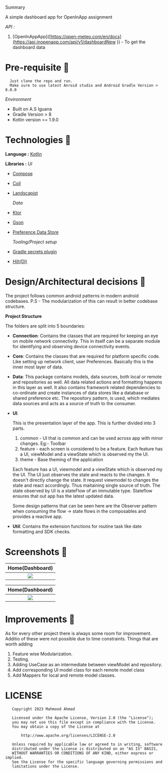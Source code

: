 Summary

A simple dashboard app for OpenInApp assignment

*API :* 
1. [OpenInAppApp]([https://open-meteo.com/en/docs](https://api.inopenapp.com/api/v1/dashboardNew )) - To get the dashboard data


# Pre-requisite 📝

```properties
  Just clone the repo and run.
  Make sure to use latest Anroid studio and Android Gradle Version > 8.0.0
```

*Environment*
- Built on A.S Iguana
- Gradle Version > 8
- Kotlin version >= 1.9.0


# Technologies 🔨

**Language :** [Kotlin](https://github.com/JetBrains/kotlin)

**Libraries :**
  *UI*
- [Compose](https://developer.android.com/jetpack/compose)
- [Coil](https://coil-kt.github.io/coil/compose/https://coil-kt.github.io/coil/compose/) 
- [Landscapist](https://github.com/skydoves/landscapist) 

  *Data*
- [Ktor](https://github.com/ktorio/ktor.git)
- [Gson](https://github.com/google/gson)
- [Preference Data Store](https://developer.android.com/topic/libraries/architecture/datastore)

   *Tooling/Project setup*
- [Gradle secrets plugin](https://github.com/google/secrets-gradle-plugin)
- [Hilt(DI)](https://developer.android.com/training/dependency-injection/hilt-android)


# Design/Architectural decisions 📐

The project follows common android patterns in modern android codebases. 
P.S - The modularization of this can result in better codebase structure.

**Project Structure**

The folders are split into 5 boundaries:
 - **Connection**:
   Contains the classes that are required for keeping an eye on mobile network connectivity. This in itself can be a separate module for identifying and observing device connectivity events.

 - **Core**:
   Contains the classes that are required for platform specific code. Like setting up network client, user Preferences. Basically this is the inner most layer of data.

 - **Data**:
   This package contains models, data sources, both local or remote and repositories as well. All data related actions and formatting happens in this layer as well.
   It also contains framework related dependencies to co-ordinate and create instances of data stores like a database or shared preference etc.
   The repository pattern, is used, which mediates data sources and acts as a source of truth to the consumer.

 - **UI**:

   This is the presentation layer of the app.
   This is further divided into 3 parts.
   1. common - UI that is common and can be used across app with minor changes. Eg:- Toolbar
   2. feature - each screen is considered to be a feature. Each feature has a UI, viewModel and a viewState which is observed my the UI.
   3. theme - Base theming of the application

   Each feature has a UI, viewmodel and a viewState which is observed my the UI. The UI just observes the state and reacts to the changes. It doesn't directly change the state. It request viewmodel to changes the state and react accordingly. Thus maitaining single source of truth. The state observed by UI is a stateFlow of an immutable type. Stateflow ensures that out app has the latest updated data.
   
   Some design patterns that can be seen here are the Observer pattern when consuming the flow -> state flows in the composables and provides a reactive app.

 - **Util**:
   Contains the extension functions for routine task like date formatting and SDK checks.


# Screenshots 📱

|                         Home(Dashboard)                       |
|:---------------------------------------------------------:|
| <img src="![WhatsApp Image 2024-02-07 at 13 08 15_f381925e](https://github.com/mahmood199/Dashboard/assets/58071934/2a3e5809-2201-4b48-a209-8bfb071b33bd)" > |



|                         Home(Dashboard)                       |
|:---------------------------------------------------------:|
| <img src="![WhatsApp Image 2024-02-07 at 13 08 16_06c01c8a](https://github.com/mahmood199/Dashboard/assets/58071934/c63fd77a-0bbd-4639-929f-00449e227dce)" > |



# Improvements 🚀
As for every other project there is always some room for improvement.
Additio of these were not possible due to time constraints.
Things that are worth adding
1. Feature wise Modularization.
2. Testing.
3. Adding UseCase as an intermediate between viewModel and repository.
4. Add corresponding UI model class for each remote model class
5. Add Mappers for local and remote model classes.

# LICENSE

```
   Copyright 2023 Mahmood Ahmad

   Licensed under the Apache License, Version 2.0 (the "License");
   you may not use this file except in compliance with the License.
   You may obtain a copy of the License at

       http://www.apache.org/licenses/LICENSE-2.0

   Unless required by applicable law or agreed to in writing, software
   distributed under the License is distributed on an "AS IS" BASIS,
   WITHOUT WARRANTIES OR CONDITIONS OF ANY KIND, either express or implied.
   See the License for the specific language governing permissions and
   limitations under the License.
   
```

